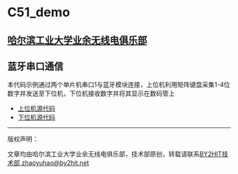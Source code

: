 # C51_demo
## [哈尔滨工业大学业余无线电俱乐部](www.by2hit.net)
## 蓝牙串口通信
本代码示例通过两个单片机串口1与蓝牙模块连接，上位机利用矩阵键盘采集1-4位数字并发送至下位机，下位机接收数字并将其显示在数码管上

* [上位机源代码](/Bluetooth/Upper.c)
* [下位机源代码](/Bluetooth/Downer.c)

----
版权声明：

文章均由哈尔滨工业大学业余无线电俱乐部，技术部原创，转载请联系[BY2HIT技术部 zhaoyuhao@by2hit.net](zhaoyuhao@by2hit.net)